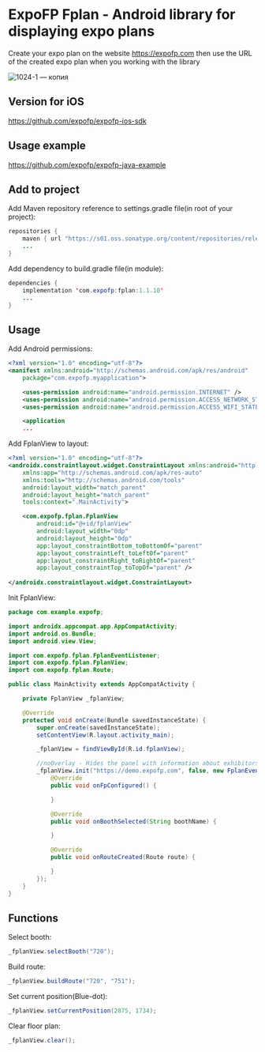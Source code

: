 # ExpoFP Fplan - Android library for displaying expo plans

Create your expo plan on the website https://expofp.com then use the URL of the created expo plan when you working with the library

![1024-1 — копия](https://user-images.githubusercontent.com/60826376/146822762-66188b40-54f4-49dd-9479-9166d8aec672.jpeg)

## Version for iOS

https://github.com/expofp/expofp-ios-sdk

## Usage example

https://github.com/expofp/expofp-java-example

## Add to project

Add Maven repository reference to settings.gradle file(in root of your project):

```java
repositories {
    maven { url "https://s01.oss.sonatype.org/content/repositories/releases" }
    ...
}
```

Add dependency to build.gradle file(in module):

```java
dependencies {
    implementation 'com.expofp:fplan:1.1.10'
    ... 
}
```

## Usage

Add Android permissions:

```xml
<?xml version="1.0" encoding="utf-8"?>
<manifest xmlns:android="http://schemas.android.com/apk/res/android"
    package="com.expofp.myapplication">

    <uses-permission android:name="android.permission.INTERNET" />
    <uses-permission android:name="android.permission.ACCESS_NETWORK_STATE" />
    <uses-permission android:name="android.permission.ACCESS_WIFI_STATE"/>

    <application
    ...
```

Add FplanView to layout:

```xml
<?xml version="1.0" encoding="utf-8"?>
<androidx.constraintlayout.widget.ConstraintLayout xmlns:android="http://schemas.android.com/apk/res/android"
    xmlns:app="http://schemas.android.com/apk/res-auto"
    xmlns:tools="http://schemas.android.com/tools"
    android:layout_width="match_parent"
    android:layout_height="match_parent"
    tools:context=".MainActivity">

    <com.expofp.fplan.FplanView
        android:id="@+id/fplanView"
        android:layout_width="0dp"
        android:layout_height="0dp"
        app:layout_constraintBottom_toBottomOf="parent"
        app:layout_constraintLeft_toLeftOf="parent"
        app:layout_constraintRight_toRightOf="parent"
        app:layout_constraintTop_toTopOf="parent" />
  
</androidx.constraintlayout.widget.ConstraintLayout>
```

Init FplanView:

```java
package com.example.expofp;

import androidx.appcompat.app.AppCompatActivity;
import android.os.Bundle;
import android.view.View;

import com.expofp.fplan.FplanEventListener;
import com.expofp.fplan.FplanView;
import com.expofp.fplan.Route;

public class MainActivity extends AppCompatActivity {

    private FplanView _fplanView;

    @Override
    protected void onCreate(Bundle savedInstanceState) {
        super.onCreate(savedInstanceState);
        setContentView(R.layout.activity_main);

        _fplanView = findViewById(R.id.fplanView);

        //noOverlay - Hides the panel with information about exhibitors
        _fplanView.init("https://demo.expofp.com", false, new FplanEventListener() {
            @Override
            public void onFpConfigured() {

            }

            @Override
            public void onBoothSelected(String boothName) {

            }

            @Override
            public void onRouteCreated(Route route) {

            }
        });
    }
}
```

## Functions

Select booth:

```java
_fplanView.selectBooth("720");
```

Build route:

```java
_fplanView.buildRoute("720", "751");
```

Set current position(Blue-dot):

```java
_fplanView.setCurrentPosition(2875, 1734);
```

Clear floor plan:

```java
_fplanView.clear();
```
